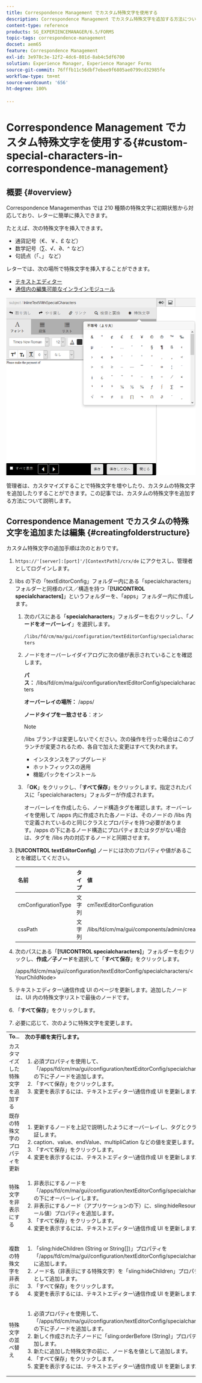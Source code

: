 ```yaml
---
title: Correspondence Management でカスタム特殊文字を使用する
description: Correspondence Management でカスタム特殊文字を追加する方法について説明します。
content-type: reference
products: SG_EXPERIENCEMANAGER/6.5/FORMS
topic-tags: correspondence-management
docset: aem65
feature: Correspondence Management
exl-id: 3e978c3e-12f2-4dc6-801d-8ab4c5df6700
solution: Experience Manager, Experience Manager Forms
source-git-commit: 76fffb11c56dbf7ebee9f6805ae0799cd32985fe
workflow-type: tm+mt
source-wordcount: '656'
ht-degree: 100%

---
```


# Correspondence Management でカスタム特殊文字を使用する{#custom-special-characters-in-correspondence-management}

## 概要 {#overview}

Correspondence Managementhas では 210 種類の特殊文字に初期状態から対応しており、レターに簡単に挿入できます。

たとえば、次の特殊文字を挿入できます。

* 通貨記号（€、￥、£ など）
* 数学記号（∑、√、∂、^ など）
* 句読点（「、」 など）

レターでは、次の場所で特殊文字を挿入することができます。

* [テキストエディター](/help/forms/using/document-fragments.md#createtext)
* [通信内の編集可能なインラインモジュール](../../forms/using/create-correspondence.md#managecontent)

![specialcharactersinlinemodule](assets/specialcharactersinlinemodule.png)

管理者は、カスタマイズすることで特殊文字を増やしたり、カスタムの特殊文字を追加したりすることができます。この記事では、カスタムの特殊文字を追加する方法について説明します。

## Correspondence Management でカスタムの特殊文字を追加または編集 {#creatingfolderstructure}

カスタム特殊文字の追加手順は次のとおりです。

1. `https://'[server]:[port]'/[ContextPath]/crx/de` にアクセスし、管理者としてログインします。
1. libs の下の「textEditorConfig」フォルダー内にある「specialcharacters」フォルダーと同様のパス／構造を持つ「**[!UICONTROL specialcharacters]**」というフォルダーを、「apps」フォルダー内に作成します。

   1. 次のパスにある「**specialcharacters**」フォルダーを右クリックし、「**ノードをオーバーレイ**」を選択します。

      `/libs/fd/cm/ma/gui/configuration/textEditorConfig/specialcharacters`

   1. ノードをオーバーレイダイアログに次の値が表示されていることを確認します。

      **パス：** /libs/fd/cm/ma/gui/configuration/textEditorConfig/specialcharacters

      **オーバーレイの場所：** /apps/

      **ノードタイプを一致させる**：オン

      >[!NOTE]
      >
      >/libs ブランチは変更しないでください。次の操作を行った場合はこのブランチが変更されるため、各自で加えた変更はすべて失われます。
      >
      >
      >
      >    * インスタンスをアップグレード
      >    * ホットフィックスの適用
      >    * 機能パックをインストール
      >
      >

   1. 「**OK**」をクリックし、「**すべて保存**」をクリックします。指定されたパスに「specialcharacters」フォルダーが作成されます。

      オーバーレイを作成したら、ノード構造タグを確認します。オーバーレイを使用して /apps 内に作成された各ノードは、そのノードの /libs 内で定義されているのと同じクラスとプロパティを持つ必要があります。/apps の下にあるノード構造にプロパティまたはタグがない場合は、タグを /libs 内の対応するノードと同期させます。

1. **[!UICONTROL textEditorConfig]** ノードには次のプロパティや値があることを確認してください。

   | 名前 | タイプ | 値 |
   |---|---|---|
   | cmConfigurationType | 文字列 | cmTextEditorConfiguration |
   | cssPath | 文字列 | /libs/fd/cm/ma/gui/components/admin/createasset/textcontrol/clientlibs/textcontrol |

1. 次のパスにある「**[!UICONTROL specialcharacters]**」フォルダーを右クリックし、**作成／子ノード**&#x200B;を選択して「**すべて保存**」をクリックします。

   /apps/fd/cm/ma/gui/configuration/textEditorConfig/specialcharacters/&lt;YourChildNode>

1. テキストエディター\通信作成 UI のページを更新します。追加したノードは、UI 内の特殊文字リストで最後のノードです。
1. 「**すべて保存**」をクリックします。
1. 必要に応じて、次のように特殊文字を変更します。

<table>
 <tbody>
  <tr>
   <td><strong>To...</strong></td>
   <td><strong>次の手順を実行します。</strong></td>
  </tr>
  <tr>
   <td>カスタマイズした特殊文字を追加する</td>
   <td>
    <ol>
     <li>必須プロパティを使用して、「/apps/fd/cm/ma/gui/configuration/textEditorConfig/specialcharacters」の下に子ノードを追加します。</li>
     <li>「すべて保存」をクリックします。</li>
     <li>変更を表示するには、テキストエディター\通信作成 UI を更新します。</li>
    </ol> </td>
  </tr>
  <tr>
   <td>既存の特殊文字のプロパティを更新</td>
   <td>
    <ol>
     <li>更新するノードを上記で説明したようにオーバーレイし、タグとクラスを検証します。</li>
     <li>caption、value、endValue、multipliCation などの値を変更します。 </li>
     <li>「すべて保存」をクリックします。 </li>
     <li>変更を表示するには、テキストエディター\通信作成 UI を更新します。</li>
    </ol> </td>
  </tr>
  <tr>
   <td>特殊文字を非表示にする</td>
   <td>
    <ol>
     <li>非表示にするノードを「/apps/fd/cm/ma/gui/configuration/textEditorConfig/specialcharacters」の下にオーバーレイします。</li>
     <li>非表示にするノード（アプリケーションの下）に、sling:hideResource （ブール値）プロパティを追加します。 </li>
     <li>「すべて保存」をクリックします。 </li>
     <li>変更を表示するには、テキストエディター\通信作成 UI を更新します。<br /> </li>
    </ol> </td>
  </tr>
  <tr>
   <td>複数の特殊文字を非表示にする</td>
   <td>
    <ol>
     <li>「sling:hideChildren (String or String[])」プロパティを「/apps/fd/cm/ma/gui/configuration/textEditorConfig/specialcharacters」に追加します。 </li>
     <li>ノード名（非表示にする特殊文字）を「sling:hideChildren」プロパティの値として追加します。 </li>
     <li>「すべて保存」をクリックします。 </li>
     <li>変更を表示するには、テキストエディター\通信作成 UI を更新します。<br /> </li>
    </ol> </td>
  </tr>
  <tr>
   <td>特殊文字の並べ替え</td>
   <td>
    <ol>
     <li>必須プロパティを使用して、「/apps/fd/cm/ma/gui/configuration/textEditorConfig/specialcharacters」の下に子ノードを追加します。 </li>
     <li>新しく作成された子ノードに「sling:orderBefore (String)」プロパティを追加します。 </li>
     <li>新たに追加した特殊文字の前に、ノード名を値として追加します。 </li>
     <li>「すべて保存」をクリックします。 </li>
     <li>変更を表示するには、テキストエディター\通信作成 UI を更新します。<br /> </li>
    </ol> </td>
  </tr>
 </tbody>
</table>
